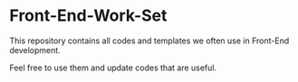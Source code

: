# Front-End-Work-Set
This repository contains all codes and templates we often use in Front-End development.

Feel free to use them and update codes that are useful.
